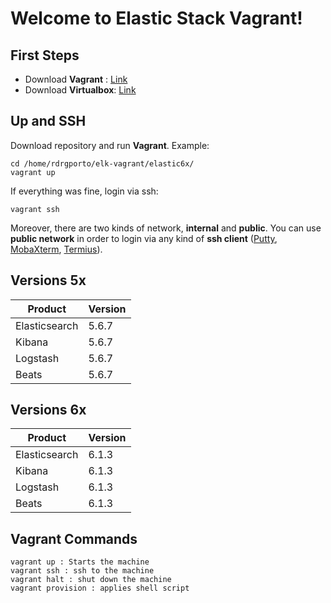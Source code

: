 # Welcome to Elastic Stack Vagrant!

## First Steps

 - Download **Vagrant** : [Link](https://www.vagrantup.com/downloads.html)
 - Download **Virtualbox**: [Link](https://www.virtualbox.org/wiki/Downloads)

## Up and SSH

Download repository and run **Vagrant**. Example:

    cd /home/rdrgporto/elk-vagrant/elastic6x/
    vagrant up

If everything was fine, login via ssh:

    vagrant ssh

Moreover, there are two kinds of network, **internal** and **public**. You can use **public network** in order to login via any kind of **ssh client** ([Putty](https://www.putty.org/), [MobaXterm](https://mobaxterm.mobatek.net/), [Termius](https://www.termius.com/)).

## Versions 5x

| Product | Version |
|--|--|
| Elasticsearch |  5.6.7 |
| Kibana |  5.6.7 |
| Logstash |  5.6.7 |
| Beats |  5.6.7 |

## Versions 6x

| Product | Version |
|--|--|
| Elasticsearch |  6.1.3 |
| Kibana |  6.1.3 |
| Logstash |  6.1.3 |
| Beats |  6.1.3 |

## Vagrant Commands

    vagrant up : Starts the machine
    vagrant ssh : ssh to the machine
    vagrant halt : shut down the machine
    vagrant provision : applies shell script
